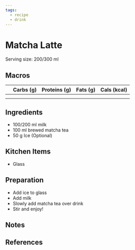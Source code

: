 ```yaml
---
tags:
  - recipe
  - drink
---
```

# Matcha Latte

Serving size: 200/300 ml

## Macros

|  | Carbs (g) | Proteins (g) | Fats (g) | Cals (kcal) |
| --- | --- | --- | --- | --- |
|  |  |  |  |  |
|  |  |  |  |  |

## Ingredients

- 100/200 ml milk
- 100 ml brewed matcha tea
- 50 g Ice (Optional)

## Kitchen Items

- Glass

## Preparation

- Add ice to glass
- Add milk
- Slowly add matcha tea over drink
- Stir and enjoy!

## Notes

## References
